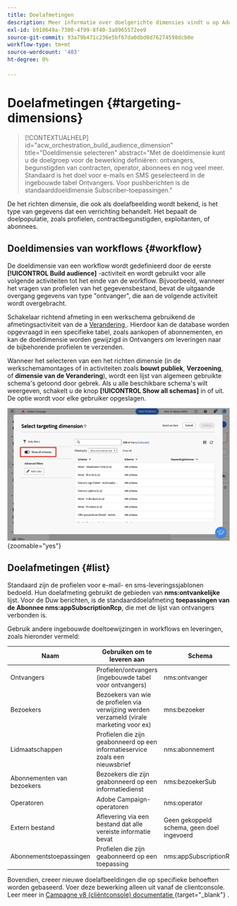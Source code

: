 ```yaml
---
title: Doelafmetingen
description: Meer informatie over doelgerichte dimensies vindt u op Adobe Campaign Web
exl-id: b910649a-7300-4f99-8f40-3a8965572ee9
source-git-commit: 93a79b471c236e5bf67da0dbd0d76274598dcb0e
workflow-type: tm+mt
source-wordcount: '403'
ht-degree: 0%

---
```


# Doelafmetingen {#targeting-dimensions}

>[!CONTEXTUALHELP]
>id="acw_orchestration_build_audience_dimension"
>title="Doeldimensie selecteren"
>abstract="Met de doeldimensie kunt u de doelgroep voor de bewerking definiëren: ontvangers, begunstigden van contracten, operator, abonnees en nog veel meer. Standaard is het doel voor e-mails en SMS geselecteerd in de ingebouwde tabel Ontvangers. Voor pushberichten is de standaarddoeldimensie Subscriber-toepassingen."

De het richten dimensie, die ook als doelafbeelding wordt bekend, is het type van gegevens dat een verrichting behandelt. Het bepaalt de doelpopulatie, zoals profielen, contractbegunstigden, exploitanten, of abonnees.

## Doeldimensies van workflows {#workflow}

De doeldimensie van een workflow wordt gedefinieerd door de eerste **[!UICONTROL Build audience]** -activiteit en wordt gebruikt voor alle volgende activiteiten tot het einde van de workflow. Bijvoorbeeld, wanneer het vragen van profielen van het gegevensbestand, bevat de uitgaande overgang gegevens van type &quot;ontvanger&quot;, die aan de volgende activiteit wordt overgebracht.

Schakelaar richtend afmeting in een werkschema gebruikend de afmetingsactiviteit van de a [ Verandering ](../workflows/activities/change-dimension.md). Hierdoor kan de database worden opgevraagd in een specifieke tabel, zoals aankopen of abonnementen, en kan de doeldimensie worden gewijzigd in Ontvangers om leveringen naar de bijbehorende profielen te verzenden.

Wanneer het selecteren van een het richten dimensie (in de werkschemamontages of in activiteiten zoals **bouwt publiek**, **Verzoening**, of **dimensie van de Verandering**), wordt een lijst van algemeen gebruikte schema&#39;s getoond door gebrek. Als u alle beschikbare schema&#39;s wilt weergeven, schakelt u de knop **[!UICONTROL Show all schemas]** in of uit. De optie wordt voor elke gebruiker opgeslagen.

![ Screenshot die het richten afmetingsinterface met &quot;toont alle toegelaten schema&#39;s&quot;knoop toont.](assets/targeting-dimension-show-all.png){zoomable="yes"}

## Doelafmetingen {#list}

Standaard zijn de profielen voor e-mail- en sms-leveringssjablonen bedoeld. Hun doelafmeting gebruikt de gebieden van **nms:ontvankelijke** lijst. Voor de Duw berichten, is de standaarddoelafmeting **toepassingen van de Abonnee nms:appSubscriptionRcp**, die met de lijst van ontvangers verbonden is.

Gebruik andere ingebouwde doeltoewijzingen in workflows en leveringen, zoals hieronder vermeld:

| Naam | Gebruiken om te leveren aan | Schema |
|-----------------------|-------------------------------------------------------|-------------------------|
| Ontvangers | Profielen/ontvangers (ingebouwde tabel voor ontvangers) | nms:ontvanger |
| Bezoekers | Bezoekers van wie de profielen via verwijzing werden verzameld (virale marketing voor ex) | mns:bezoeker |
| Lidmaatschappen | Profielen die zijn geabonneerd op een informatieservice zoals een nieuwsbrief | nms:abonnement |
| Abonnementen van bezoekers | Bezoekers die zijn geabonneerd op een informatiedienst | nms:bezoekerSub |
| Operatoren | Adobe Campaign-operatoren | nms:operator |
| Extern bestand | Aflevering via een bestand dat alle vereiste informatie bevat | Geen gekoppeld schema, geen doel ingevoerd |
| Abonnementstoepassingen | Profielen die zijn geabonneerd op een toepassing | nms:appSubscriptionRcp |

Bovendien, creeer nieuwe doelafbeeldingen die op specifieke behoeften worden gebaseerd. Voer deze bewerking alleen uit vanaf de clientconsole. Leer meer in [ Campagne v8 (cliëntconsole) documentatie ](https://experienceleague.adobe.com/docs/campaign/campaign-v8/audience/add-profiles/target-mappings.html?lang=nl-NL#new-mapping){target="_blank"} .